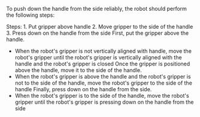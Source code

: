 To push down the handle from the side reliably, the robot should perform the following steps:

Steps:  1. Put gripper above handle  2. Move gripper to the side of the handle  3. Press down on the handle from the side
First, put the gripper above the handle.
- When the robot's gripper is not vertically aligned with handle, move the robot's gripper until the robot's gripper is vertically aligned with the handle and the robot's gripper is closed
Once the gripper is positioned above the handle, move it to the side of the handle.
- When the robot's gripper is above the handle and the robot's gripper is not to the side of the handle, move the robot's gripper to the side of the handle
Finally, press down on the handle from the side.
- When the robot's gripper is to the side of the handle, move the robot's gripper until the robot's gripper is pressing down on the handle from the side